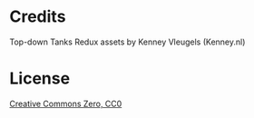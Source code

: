 # Credits
Top-down Tanks Redux assets by Kenney Vleugels (Kenney.nl)

# License 
[Creative Commons Zero, CC0](http://creativecommons.org/publicdomain/zero/1.0/)